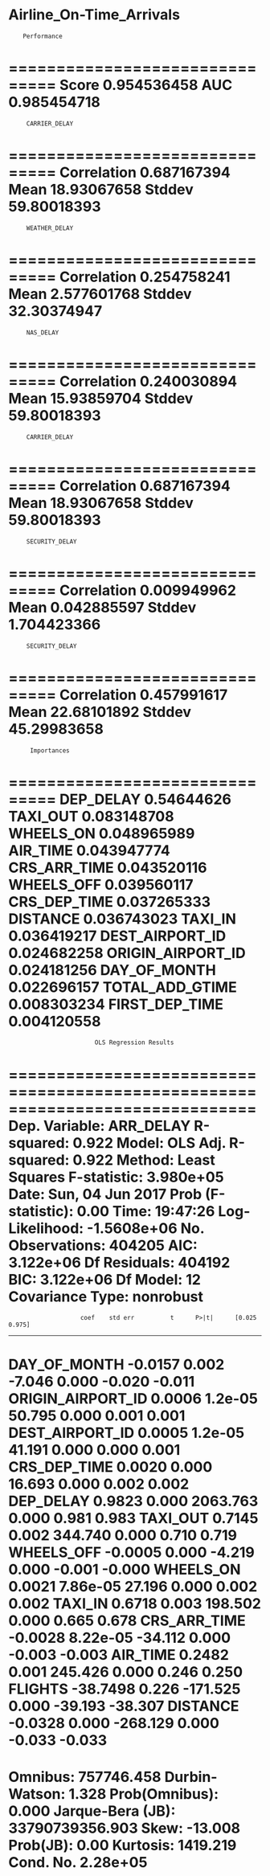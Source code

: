 # Airline_On-Time_Arrivals

        Performance
===============================
Score	              0.954536458
AUC                 0.985454718
===============================

         CARRIER_DELAY
===============================
Correlation       	0.687167394
Mean	              18.93067658
Stddev	            59.80018393
===============================

         WEATHER_DELAY
===============================
Correlation       	0.254758241
Mean	              2.577601768
Stddev	            32.30374947
===============================

         NAS_DELAY
===============================
Correlation       	0.240030894
Mean	              15.93859704
Stddev	            59.80018393
===============================

         CARRIER_DELAY
===============================
Correlation       	0.687167394
Mean	              18.93067658
Stddev	            59.80018393
===============================

         SECURITY_DELAY
===============================
Correlation       	0.009949962
Mean	              0.042885597
Stddev	            1.704423366
===============================

         SECURITY_DELAY
===============================
Correlation       	0.457991617
Mean	              22.68101892
Stddev	            45.29983658
===============================

          Importances
===============================
DEP_DELAY	          0.54644626
TAXI_OUT	          0.083148708
WHEELS_ON	          0.048965989
AIR_TIME	          0.043947774
CRS_ARR_TIME	      0.043520116
WHEELS_OFF	        0.039560117
CRS_DEP_TIME	      0.037265333
DISTANCE	          0.036743023
TAXI_IN	            0.036419217
DEST_AIRPORT_ID	    0.024682258
ORIGIN_AIRPORT_ID	  0.024181256
DAY_OF_MONTH	      0.022696157
TOTAL_ADD_GTIME	    0.008303234
FIRST_DEP_TIME	    0.004120558
===============================

                            OLS Regression Results                            
==============================================================================
Dep. Variable:              ARR_DELAY   R-squared:                       0.922
Model:                            OLS   Adj. R-squared:                  0.922
Method:                 Least Squares   F-statistic:                 3.980e+05
Date:                Sun, 04 Jun 2017   Prob (F-statistic):               0.00
Time:                        19:47:26   Log-Likelihood:            -1.5608e+06
No. Observations:              404205   AIC:                         3.122e+06
Df Residuals:                  404192   BIC:                         3.122e+06
Df Model:                          12                                         
Covariance Type:            nonrobust                                         
=====================================================================================
                        coef    std err          t      P>|t|      [0.025      0.975]
-------------------------------------------------------------------------------------
DAY_OF_MONTH         -0.0157      0.002     -7.046      0.000      -0.020      -0.011
ORIGIN_AIRPORT_ID     0.0006    1.2e-05     50.795      0.000       0.001       0.001
DEST_AIRPORT_ID       0.0005    1.2e-05     41.191      0.000       0.000       0.001
CRS_DEP_TIME          0.0020      0.000     16.693      0.000       0.002       0.002
DEP_DELAY             0.9823      0.000   2063.763      0.000       0.981       0.983
TAXI_OUT              0.7145      0.002    344.740      0.000       0.710       0.719
WHEELS_OFF           -0.0005      0.000     -4.219      0.000      -0.001      -0.000
WHEELS_ON             0.0021   7.86e-05     27.196      0.000       0.002       0.002
TAXI_IN               0.6718      0.003    198.502      0.000       0.665       0.678
CRS_ARR_TIME         -0.0028   8.22e-05    -34.112      0.000      -0.003      -0.003
AIR_TIME              0.2482      0.001    245.426      0.000       0.246       0.250
FLIGHTS             -38.7498      0.226   -171.525      0.000     -39.193     -38.307
DISTANCE             -0.0328      0.000   -268.129      0.000      -0.033      -0.033
==============================================================================
Omnibus:                   757746.458   Durbin-Watson:                   1.328
Prob(Omnibus):                  0.000   Jarque-Bera (JB):      33790739356.903
Skew:                         -13.008   Prob(JB):                         0.00
Kurtosis:                    1419.219   Cond. No.                     2.28e+05
==============================================================================
